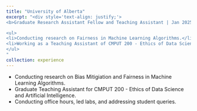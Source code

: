 ```yaml
---
title: "University of Alberta"
excerpt: "<div style='text-align: justify;'>
<b>Graduate Research Assistant Fellow and Teaching Assistant | Jan 2025 - ongoing </b>

<ul>
<li>Conducting research on Fairness in Machine Learning Algorithms.</li>
<li>Working as a Teaching Assistant of CMPUT 200 - Ethics of Data Science and Artificial Intelligence (Winter 2025).</li>
</ul>
"
collection: experience
---
```


<ul>
    <li>Conducting research on Bias Mitigiation and Fairness in Machine Learning Algorithms.</li>
    <li>Graduate Teaching Assistant for CMPUT 200 - Ethics of Data Science and Artificial Intelligence.</li>
    <li>Conducting office hours, led labs, and addressing student queries.</li>   
</ul>


